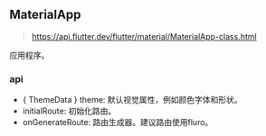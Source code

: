 ## MaterialApp

> https://api.flutter.dev/flutter/material/MaterialApp-class.html

应用程序。

### api

* { ThemeData } theme: 默认视觉属性，例如颜色字体和形状。
* initialRoute: 初始化路由。
* onGenerateRoute: 路由生成器。建议路由使用fluro。